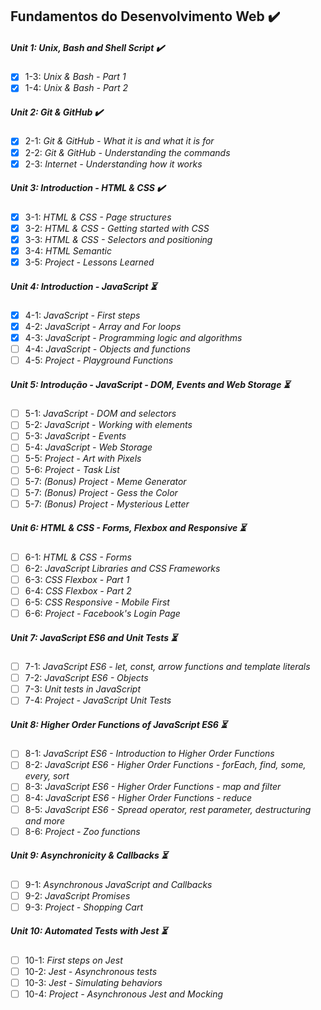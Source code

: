 ## Fundamentos do Desenvolvimento Web :heavy_check_mark:

##### Unit 1: Unix, Bash and Shell Script :heavy_check_mark:

- [X] 1-3: _Unix & Bash - Part 1_
- [X] 1-4: _Unix & Bash - Part 2_

##### Unit 2: Git & GitHub :heavy_check_mark:

- [X] 2-1: _Git & GitHub - What it is and what it is for_
- [X] 2-2: _Git & GitHub - Understanding the commands_
- [X] 2-3: _Internet - Understanding how it works_

##### Unit 3: Introduction - HTML & CSS :heavy_check_mark:

- [X] 3-1: _HTML & CSS - Page structures_
- [X] 3-2: _HTML & CSS - Getting started with CSS_
- [X] 3-3: _HTML & CSS - Selectors and positioning_
- [X] 3-4: _HTML Semantic_
- [X] 3-5: _Project - Lessons Learned_

##### Unit 4: Introduction - JavaScript :hourglass_flowing_sand:

- [X] 4-1: _JavaScript - First steps_
- [X] 4-2: _JavaScript - Array and For loops_
- [X] 4-3: _JavaScript - Programming logic and algorithms_
- [ ] 4-4: _JavaScript - Objects and functions_
- [ ] 4-5: _Project - Playground Functions_

##### Unit 5: Introdução - JavaScript - DOM, Events and Web Storage :hourglass_flowing_sand:

- [ ] 5-1: _JavaScript - DOM and selectors_
- [ ] 5-2: _JavaScript - Working with elements_
- [ ] 5-3: _JavaScript - Events_
- [ ] 5-4: _JavaScript - Web Storage_
- [ ] 5-5: _Project - Art with Pixels_
- [ ] 5-6: _Project - Task List_
- [ ] 5-7: _(Bonus) Project - Meme Generator_
- [ ] 5-7: _(Bonus) Project - Gess the Color_
- [ ] 5-7: _(Bonus) Project - Mysterious Letter_

##### Unit 6: HTML & CSS - Forms, Flexbox and Responsive :hourglass_flowing_sand:

- [ ] 6-1: _HTML & CSS - Forms_
- [ ] 6-2: _JavaScript Libraries and CSS Frameworks_
- [ ] 6-3: _CSS Flexbox - Part 1_
- [ ] 6-4: _CSS Flexbox - Part 2_
- [ ] 6-5: _CSS Responsive - Mobile First_
- [ ] 6-6: _Project - Facebook's Login Page_

##### Unit 7: JavaScript ES6 and Unit Tests :hourglass_flowing_sand:

- [ ] 7-1: _JavaScript ES6 - let, const, arrow functions and template literals_
- [ ] 7-2: _JavaScript ES6 - Objects_
- [ ] 7-3: _Unit tests in JavaScript_
- [ ] 7-4: _Project - JavaScript Unit Tests_

##### Unit 8: Higher Order Functions of JavaScript ES6 :hourglass_flowing_sand:

- [ ] 8-1: _JavaScript ES6 - Introduction to Higher Order Functions_
- [ ] 8-2: _JavaScript ES6 - Higher Order Functions - forEach, find, some, every, sort_
- [ ] 8-3: _JavaScript ES6 - Higher Order Functions - map and filter_
- [ ] 8-4: _JavaScript ES6 - Higher Order Functions - reduce_
- [ ] 8-5: _JavaScript ES6 - Spread operator, rest parameter, destructuring and more_
- [ ] 8-6: _Project - Zoo functions_

##### Unit 9: Asynchronicity & Callbacks :hourglass_flowing_sand:

- [ ] 9-1: _Asynchronous JavaScript and Callbacks_
- [ ] 9-2: _JavaScript Promises_
- [ ] 9-3: _Project - Shopping Cart_

##### Unit 10: Automated Tests with Jest :hourglass_flowing_sand:

- [ ] 10-1: _First steps on Jest_
- [ ] 10-2: _Jest - Asynchronous tests_
- [ ] 10-3: _Jest - Simulating behaviors_
- [ ] 10-4: _Project - Asynchronous Jest and Mocking_
